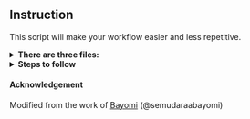 ## Instruction
This script will make your workflow easier and less repetitive.

<details>
<summary><b>There are three files:</b></summary>

* [git_add_file;](./git_add_file.sh) this add selection of file(s), commit & push

* [git_add_all;](./git_add_all.sh) this add all files, commit & push

* [git_modified;](git_modified.sh) this commit (ie commit -am 'msg') and push modified files

</details>

<details>
<summary><b>Steps to follow</b></summary>

* <b>Step 1:</b> Create a file named 'filename' --> this file can be created at any location.

* <b>Step 2:</b> Copy and paste the code from the the appropriate 'filename' from this repo, add a new line after git push then save and exit.

* <b>Step 3:</b> Make the executable with 'chmod +x filename' or 'chmod 744 filename'

* <b>Step 4:</b> At this point, you script has been created and you can test it with the command './filename'

You can stop here and keep copying/move the file to the directory you want to push, but as developers we are lazy people. So the next steps will ensure that you can push anywhere in your terminal. To do this, we have to add our script to $PATH.

* <b>Step 5:</b> Paste this command into your terminal and press enter 
```
sudo ln push /usr/local/bin/filename
```

* <b>Step 6:</b> Cheers!!!!! Anytime you need to push, just type the appropriate 'filename' on your terminal and press enter.

</details>

#### Acknowledgement 
Modified from the work of [Bayomi](https://github.com/Bayomsss/gitpushwithease) (@semudaraabayomi)
